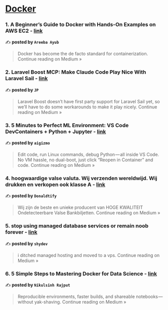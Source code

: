 
<h1><a href=https://medium.com/tag/docker/recommended target="_blank" rel="noopener noreferrer">Docker</a></h1>
<h3>1. A Beginner’s Guide to Docker with Hands-On Examples on AWS EC2 - <a href="https://medium.com/@areebaayub2908/a-beginners-guide-to-docker-with-hands-on-examples-on-aws-ec2-f49b17d43347?source=rss------docker-5" target="_blank" rel="noopener noreferrer">link</a></h3>

✍️ **posted by `Areeba Ayub`**

<blockquote>Docker has become the de facto standard for containerization.
Continue reading on Medium »</blockquote>

<h3>2. Laravel Boost MCP: Make Claude Code Play Nice With Laravel Sail - <a href="https://jpcaparas.medium.com/laravel-boost-mcp-make-claude-code-play-nice-with-laravel-sail-3a3cabc9b8da?source=rss------docker-5" target="_blank" rel="noopener noreferrer">link</a></h3>

✍️ **posted by `JP`**

<blockquote>Laravel Boost doesn’t have first party support for Laravel Sail yet, so we’ll have to do some workarounds to make it play nicely.
Continue reading on Medium »</blockquote>

<h3>3. 5 Minutes to Perfect ML Environment: VS Code DevContainers + Python + Jupyter - <a href="https://medium.com/@aigizmo/5-minutes-to-perfect-ml-environment-vs-code-devcontainers-python-jupyter-b655eda5a27d?source=rss------docker-5" target="_blank" rel="noopener noreferrer">link</a></h3>

✍️ **posted by `aigizmo`**

<blockquote>Edit code, run Linux commands, debug Python — all inside VS Code. No VM hassle, no dual-boot, just click “Reopen in Container” and code.
Continue reading on Medium »</blockquote>

<h3>4. hoogwaardige valse valuta. Wij verzenden wereldwijd. Wij drukken en verkopen ook klasse A - <a href="https://medium.com/@donaldtify55/hoogwaardige-valse-valuta-wij-verzenden-wereldwijd-wij-drukken-en-verkopen-ook-klasse-a-31e3ec67466a?source=rss------docker-5" target="_blank" rel="noopener noreferrer">link</a></h3>

✍️ **posted by `Donaldtify`**

<blockquote>Wij zijn de beste en unieke producent van HOGE KWALITEIT Ondetecteerbare Valse Bankbiljetten.
Continue reading on Medium »</blockquote>

<h3>5. stop using managed database services or remain noob forever - <a href="https://shydev.medium.com/stop-using-managed-database-services-or-remain-noob-forever-0299768d0b40?source=rss------docker-5" target="_blank" rel="noopener noreferrer">link</a></h3>

✍️ **posted by `shydev`**

<blockquote>i ditched managed hosting and moved to a vps.
Continue reading on Medium »</blockquote>

<h3>6. 5 Simple Steps to Mastering Docker for Data Science - <a href="https://medium.com/@hadiyolworld007/5-simple-steps-to-mastering-docker-for-data-science-fa545e5d0da4?source=rss------docker-5" target="_blank" rel="noopener noreferrer">link</a></h3>

✍️ **posted by `Nikulsinh Rajput`**

<blockquote>Reproducible environments, faster builds, and shareable notebooks — without yak-shaving.
Continue reading on Medium »</blockquote>

